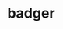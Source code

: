 ---
layout: smileys&emotion
title: badger
emoji: badger
permalink: 🦡.html
image: assets/img/3moji/badger.png
---